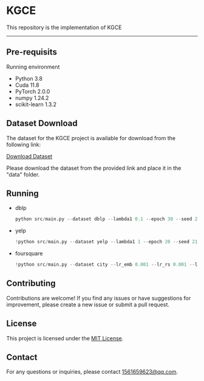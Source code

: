 # KGCE
This repository is the implementation of KGCE

---
## Pre-requisits

Running environment
*   Python  3.8
*   Cuda  11.8
*   PyTorch  2.0.0
*   numpy 1.24.2
*   scikit-learn 1.3.2


## Dataset Download

The dataset for the KGCE project is available for download from the following link:

[Download Dataset](insert_link_here)

Please download the dataset from the provided link and place it in the "data" folder.

## Running

* dblp

    ```python
    python src/main.py --dataset dblp --lambda1 0.1 --epoch 30 --seed 21
    ```
* yelp
    ```python
    !python src/main.py --dataset yelp --lambda1 1 --epoch 20 --seed 21 
    ```

* foursquare
    ```python
    !python src/main.py --dataset city --lr_emb 0.001 --lr_rs 0.001 --l2 0.0001  --lambda1 100  --seed 21
    ```


## Contributing

Contributions are welcome! If you find any issues or have suggestions for improvement, please create a new issue or submit a pull request.

## License

This project is licensed under the [MIT License](LICENSE).

## Contact

For any questions or inquiries, please contact [1561659623@qq.com](mailto:1561659623@qq.com).
